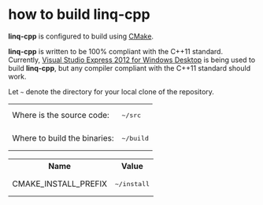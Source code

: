 # how to build **linq-cpp**

**linq-cpp** is configured to build using [CMake][1].

**linq-cpp** is written to be 100% compliant with the C++11 standard. Currently, [Visual Studio Express 2012 for Windows Desktop][2] is being used to build **linq-cpp**, but any compiler compliant with the C++11 standard should work.

Let `~` denote the directory for your local clone of the repository.

<table>
<tr><td>Where is the source code:</td><td><pre>~/src</pre></td></tr>
<tr><td>Where to build the binaries:</td><td><pre>~/build</pre></td></tr>
</table>

<table>
<tr><th>Name</th><th>Value</th></tr>
<tr><td>CMAKE_INSTALL_PREFIX</td><td><pre>~/install</pre></td></tr>
</table>

[1]: http://www.cmake.org/
[2]: http://www.microsoft.com/visualstudio/eng/products/visual-studio-express-for-windows-desktop#product-express-desktop

